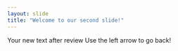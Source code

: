```yaml
---
layout: slide
title: "Welcome to our second slide!"
---
```

Your new text after review
Use the left arrow to go back!
